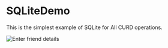 # SQLiteDemo
This is the simplest example of SQLite for All CURD operations.

![Enter friend details ](<img src="https://github.com/sunilparmar04/SQLiteDemo/blob/master/ScreenShots/output.png " width="40%">) 

